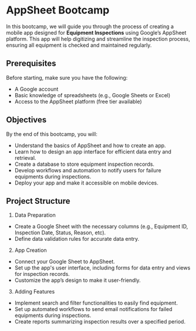 # AppSheet Bootcamp

In this bootcamp, we will guide you through the process of creating a mobile app designed for **Equipment Inspections** using Google’s AppSheet platform. This app will help digitizing and streamline the inspection process, ensuring all equipment is checked and maintained regularly.

## Prerequisites
Before starting, make sure you have the following:
- A Google account
- Basic knowledge of spreadsheets (e.g., Google Sheets or Excel)
- Access to the AppSheet platform (free tier available)

## Objectives
By the end of this bootcamp, you will:

- Understand the basics of AppSheet and how to create an app.
- Learn how to design an app interface for efficient data entry and retrieval.
- Create a database to store equipment inspection records.
- Develop workflows and automation to notify users for failure equipments during inspections.
- Deploy your app and make it accessible on mobile devices.

## Project Structure

1. Data Preparation
- Create a Google Sheet with the necessary columns (e.g., Equipment ID, Inspection Date, Status, Reason, etc).
- Define data validation rules for accurate data entry.

2. App Creation
- Connect your Google Sheet to AppSheet.
- Set up the app's user interface, including forms for data entry and views for inspection records.
- Customize the app’s design to make it user-friendly.

3. Adding Features
- Implement search and filter functionalities to easily find equipment.
- Set up automated workflows to send email notifications for failed equipments during inspections.
- Create reports summarizing inspection results over a specified period.


